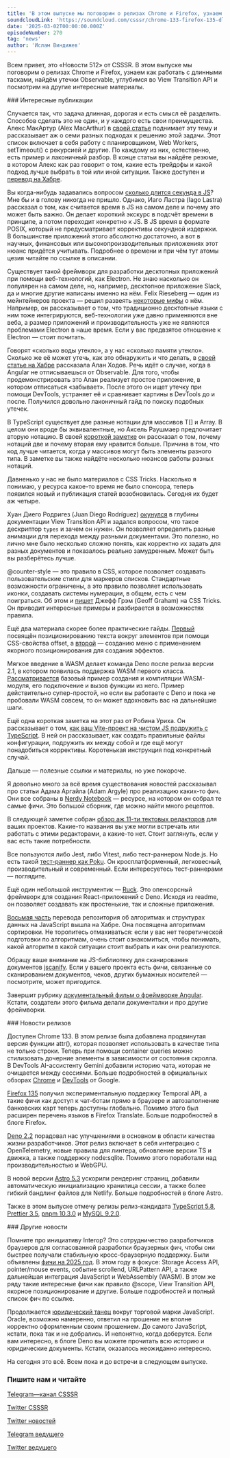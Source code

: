 ```yaml
---
title: 'В этом выпуске мы поговорим о релизах Chrome и Firefox, узнаем как работать с длинными тасками, найдём утечки Observable, углубимся во View Transition API и посмотрим на другие интересные материалы.'
soundcloudLink: 'https://soundcloud.com/csssr/chrome-133-firefox-135-dlinnye-taski-v-js-massivy-v-ts-interop-2025'
date: '2025-03-02T00:00:00.000Z'
episodeNumber: 270
tag: 'news'
author: 'Ислам Виндижев'
---
```


Всем привет, это «Новости 512» от CSSSR. В этом выпуске мы поговорим о релизах Chrome и Firefox, узнаем как работать с длинными тасками, найдём утечки Observable, углубимся во View Transition API и посмотрим на другие интересные материалы.

<ParagraphWithImage imageName="laptopNews" >
  ### Интересные публикации

Случается так, что задача длинная, дорогая и есть смысл её разделить. Способов сделать это не один, и у каждого есть свои преимущества. Алекс МакАртур (Alex MacArthur) в [своей статье](https://macarthur.me/posts/long-tasks/) поднимает эту тему и рассказывает аж о семи разных подходах к решению этой задачи. Этот список включает в себя работу с планировщиком, Web Workers, setTimeout() с рекурсией и другие. По каждому из них, естественно, есть пример и лаконичный разбор. В конце статьи вы найдёте резюме, в котором Алекс как раз говорит о том, какие есть трейдофы и какой подход лучше выбрать в той или иной ситуации. Также доступен и [перевод на Хабре](https://habr.com/ru/companies/timeweb/articles/882418/).
</ParagraphWithImage>

Вы когда-нибудь задавались вопросом [сколько длится секунда в JS](https://docs.timetime.in/blog/how-long-is-a-second-in-js/)? Мне бы и в голову никогда не пришло. Однако, Иаго Ластра (Iago Lastra) рассказал о том, как считается время в JS на самом деле и почему это может быть важно. Он делает короткий экскурс в подсчёт времени в принципе, а потом переходит конкретно к JS. В JS время в формате POSIX, который не предусматривает коррективы секундной издержки. В большинстве приложений этого абсолютно достаточно, а вот в научных, финансовых или высокопроизводительных приложениях этот нюанс придётся учитывать. Подробнее о времени и при чём тут атомы цезия читайте по ссылке в описании.

Существует такой фреймворк для разработки десктопных приложений при помощи веб-технологий, как Electron. Не знаю насколько он популярен на самом деле, но, например, десктопное приложение Slack, да и многие другие написаны именно на нём. Felix Rieseberg — один из мейнтейнеров проекта — решил развеять [некоторые мифы](https://felixrieseberg.com/things-people-get-wrong-about-electron/) о нём. Например, он рассказывает о том, что традиционно десктопные языки с ним тоже интегрируются, веб-технологии уже давно применяются вне веба, а размер приложений и производительность уже не являются проблемами Electron в наше время. Если у вас предвзятое отношение к Electron — стоит почитать.

Говорят «сколько воды утекло», а у нас «сколько памяти утекло». Сколько же её может утечь, как это обнаружить и что делать, в [своей статье на Хабре](https://habr.com/ru/articles/879502/) рассказала Алан Ходов. Речь идёт о случае, когда в Angular не отписываешься от Observable. Для того, чтобы продемонстрировать это Алан реализует простое приложение, в котором отписаться «забывает». После этого он ищет утечку при помощи DevTools, устраняет её и сравнивает картины в DevTools до и после. Получился довольно лаконичный гайд по поиску подобных утечек.

В TypeScript существует две разные нотации для массивов T[] и Array<T>. В целом они вроде бы эквивалентные, но Аксель Раушмаер предпочитает вторую нотацию. В своей [короткой заметке](https://2ality.com/2025/02/array-type-notation.html) он рассказал о том, почему нотаций две и почему вторая ему нравится больше. Причина в том, что код лучше читается, когда у массивов могут быть элементы разного типа. В заметке вы также найдёте несколько нюансов работы разных нотаций.

Давненько у нас не было материалов с CSS Tricks. Насколько я понимаю, у ресурса какое-то время не было спонсора, теперь появился новый и публикация статей возобновилась. Сегодня их будет аж четыре.

Хуан Диего Родригез (Juan Diego Rodríguez) [окунулся](https://css-tricks.com/what-on-earth-is-the-types-descriptor-in-view-transitions/) в глубины документации View Transition API и задался вопросом, что такое дескриптор `types` и зачем он нужен. Он позволяет определить разные анимации для перехода между разными документами. Это полезно, но лично мне было несколько сложно понять, как корректно их задать для разных документов и показалось реально замудренным. Может быть вы разберётесь лучше.

@counter-style — это правило в CSS, которое позволяет создавать пользовательские стили для маркеров списков. Стандартные возможности ограничены, а это правило позволяет использовать иконки, создавать системы нумерации, в общем, есть с чем поиграться. Об этом и [пишет](https://css-tricks.com/some-things-you-might-not-know-about-custom-counter-styles/) Джефф Грэм (Geoff Graham) на CSS Tricks. Он приводит интересные примеры и разбирается в возможностях правила.

Ещё два материала скорее более практические гайды. [Первый](https://css-tricks.com/positioning-text-around-elements-with-css-offset/) посвящён позиционированию текста вокруг элементов при помощи CSS-свойства offset, а [второй](https://css-tricks.com/fancy-menu-navigation-using-anchor-positioning/) — созданию меню с применением якорного позиционирования для создания эффектов.

Мягкое введение в WASM делает команда Deno после релиза версии 2.1, в котором появилась поддержка WASM первого класса. [Рассматривается](https://deno.com/blog/intro-to-wasm) базовый пример создания и компиляции WASM-модуля, его подключение и вызов функции из него. Пример действительно супер-простой, но если вы работаете с Deno и пока не пробовали WASM совсем, то он может вдохновить вас на дальнейшие шаги.

Ещё одна короткая заметка на этот раз от Робина Уриха. Он рассказывает о том, [как ваш Vite-проект на чистом JS подружить с TypeScript](https://www.robinwieruch.de/vite-typescript/). В ней он рассказывает, как создать правильные файлы конфигурации, подружить их между собой и где ещё могут понадобиться коррективы. Коротенькая инструкция под конкретный случай.

Дальше — полезные ссылки и материалы, но уже покороче.

Я довольно много за всё время существования новостей рассказывал про статьи Адама Аргайла (Adam Argyle) про реализацию каких-то фич. Они все собраны в [Nerdy Notebook](https://nerdy.dev/notebook/index.html) — ресурсе, на котором он собрал те самые фичи. Это большой сборник, где можно найти много рецептов.

В следующей заметке собран [обзор аж 11-ти тектовых редакторов](https://liveblocks.io/blog/which-rich-text-editor-framework-should-you-choose-in-2025) для ваших проектов. Какие-то названия вы уже могли встречать или работать с этими редакторами, а какие-то нет. Стоит заглянуть, если у вас есть такие потребности.

Все пользуются либо Jest, либо Vitest, либо тест-раннером Node.js. Но есть такой [тест-раннер как Poku](https://github.com/wellwelwel/poku/releases/tag/v3.0.0). Он кросплатформенный, легковесный, производительный и современный. Если интересуетесь тест-раннерами — поглядите.

Ещё один небольшой инструментик — [Ruck](https://ruck.tech/). Это опенсорсный фреймворк для создания React-приложений с Deno. Исходя из readme, он позволяет создавать как простенькие, так и сложные приложения.

[Восьмая часть](https://habr.com/ru/companies/timeweb/articles/872326/) перевода репозитория об алгоритмах и структурах данных на JavaScript вышла на Хабре. Она посвящена алгоритмам сортировки. Не торопитесь отмахиваться: если у вас нет теоретической подготовки по алгоритмам, очень стоит ознакомиться, чтобы понимать, какой алгоритм в какой ситуации стоит выбрать и как они реализуются.

Обращу ваше внимание на JS-библиотеку для сканирования документов [jscanify](https://github.com/puffinsoft/jscanify). Если у вашего проекта есть фичи, связанные со сканированием документов, чеков, других бумажных носителей — посмотрите, может пригодится.

Завершит рубрику [документальный фильм о фреймворке Angular](https://www.youtube.com/watch?v=cRC9DlH45lA). Кстати, создатели этого фильма делали документалки и про другие фреймворки.

<ParagraphWithImage imageName="manWithLaptop">
  ### Новости релизов

Доступен Chrome 133. В этом релизе была добавлена продвинутая версия функции attr(), которая позволяет использовать в качестве типа не только строки. Теперь при помощи container queries можно стилизовать дочерние элементы в зависимости от состояния скролла. В DevTools AI-ассистенту Gemini добавили историю чата, которая не очищается между сессиями. Больше подробностей в официальных обзорах [Chrome](https://developer.chrome.com/blog/new-in-chrome-133) и [DevTools](https://developer.chrome.com/blog/new-in-devtools-133) от Google.
</ParagraphWithImage>

[Firefox 135](https://www.mozilla.org/en-US/firefox/135.0/releasenotes/) получил экспериментальную поддержку Temporal API, а такие фичи как доступ к чат-ботам прямо в браузере и автозаполнение банковских карт теперь доступны глобально. Помимо этого был расширен перечень языков в Firefox Translate. Больше подробностей в блоге Firefox.

[Deno 2.2](https://deno.com/blog/v2.2) порадовал нас улучшениями в основном в области качества жизни разработчиков. Этот релиз включает в себя интеграцию с OpenTelemetry, новые правила для линтера, обновление версии TS и движка, а также поддержку node:sqlite. Помимо этого поработали над производительностью и WebGPU.

В новой версии [Astro 5.3](https://astro.build/blog/astro-530/) ускорили рендеринг страниц, добавили автоматическую инициализацию хранилица сессии, а также более гибкий бандлинг файлов для Netlify. Больше подробностей в блоге Astro.

Также в этом выпуске отмечу релизы релиз-кандидата [TypeScript 5.8](https://devblogs.microsoft.com/typescript/announcing-typescript-5-8-rc/), [Prettier 3.5](https://prettier.io/blog/2025/02/09/3.5.0), [pnpm 10.3.0](https://github.com/pnpm/pnpm/releases/tag/v10.3.0) и [MySQL 9.2.0](https://dev.mysql.com/doc/relnotes/mysql/9.2/en/news-9-2-0.html).

<ParagraphWithImage imageName="laptopNews" >
    ### Другие новости

Помните про инициативу Interop? Это сотрудничество разработчиков браузеров для согласованной разработки браузерных фич, чтобы они быстрее получали стабильную кросс-браузерную поддержку. Были объявлены [фичи на 2025 год](https://webkit.org/blog/16458/announcing-interop-2025/). В этом году в фокусе: Storage Access API, pointer/mouse events, событие scrollend, URLPattern API, а также дальнейшая интеграция JavaScript и WebAssembly (WASM). В этом же ряду такие интересные фичи как правило @scope, View Transition API, якорное позиционирование и другие. Больше подробностей и полный список фич по ссылке.
</ParagraphWithImage>

Продолжается [юридический танец](https://deno.com/blog/deno-v-oracle2) вокруг торговой марки JavaScript. Oracle, возможно намеренно, ответил на прошение не вполне корректно оформленным своим прошением. До самого JavaScript, кстати, пока так и не добрались. И непонятно, когда доберутся. Если вам интересно, в блоге Deno вы можете прочитать всю историю и юридические документы. Кстати, оказалось неожиданно интересно.

На сегодня это всё. Всем пока и до встречи в следующем выпуске.

  ### Пишите нам и читайте
  [Telegram—канал CSSSR](https://t.me/csssr)

  [Twitter CSSSR](https://twitter.com/csssr_dev)

  [Twitter новостей](https://twitter.com/csssr_news)

  [Telegram ведущего](https://t.me/Vindizh)

  [Twitter ведущего](https://twitter.com/Vindizh)
